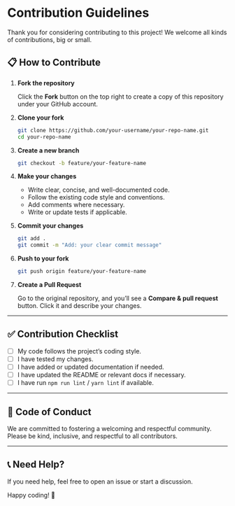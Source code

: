 # Contribution Guidelines

Thank you for considering contributing to this project! We welcome all kinds of contributions, big or small.

## 📋 How to Contribute

1. **Fork the repository**

   Click the **Fork** button on the top right to create a copy of this repository under your GitHub account.

2. **Clone your fork**

   ```bash
   git clone https://github.com/your-username/your-repo-name.git
   cd your-repo-name
   ```

3. **Create a new branch**

   ```bash
   git checkout -b feature/your-feature-name
   ```

4. **Make your changes**

   - Write clear, concise, and well-documented code.
   - Follow the existing code style and conventions.
   - Add comments where necessary.
   - Write or update tests if applicable.

5. **Commit your changes**

   ```bash
   git add .
   git commit -m "Add: your clear commit message"
   ```

6. **Push to your fork**

   ```bash
   git push origin feature/your-feature-name
   ```

7. **Create a Pull Request**

   Go to the original repository, and you’ll see a **Compare & pull request** button. Click it and describe your changes.

---

## ✅ Contribution Checklist

- [ ] My code follows the project’s coding style.
- [ ] I have tested my changes.
- [ ] I have added or updated documentation if needed.
- [ ] I have updated the README or relevant docs if necessary.
- [ ] I have run `npm run lint` / `yarn lint` if available.

---

## 💬 Code of Conduct

We are committed to fostering a welcoming and respectful community. Please be kind, inclusive, and respectful to all contributors.

---

## 📞 Need Help?

If you need help, feel free to open an issue or start a discussion.

Happy coding! 🚀
